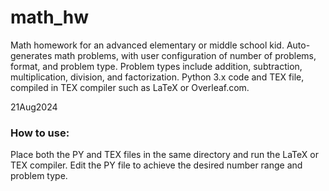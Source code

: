 # math_hw
Math homework for an advanced elementary or middle school kid. Auto-generates math problems, with user configuration of number of problems, format, and problem type. Problem types include addition, subtraction, multiplication, division, and factorization. Python 3.x code and TEX file, compiled in TEX compiler such as LaTeX or Overleaf.com.

21Aug2024

### How to use:
Place both the PY and TEX files in the same directory and run the LaTeX or TEX compiler. Edit the PY file to achieve the desired number range and problem type.
